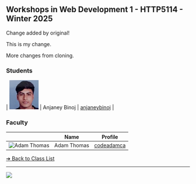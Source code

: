 <style>@import url("//readme.codeadam.ca/readme.css");</style>

## Workshops in Web Development 1 - HTTP5114 - Winter 2025

Change added by original!

This is my change.

More changes from cloning.

### Students



| ![Anjaney Binoj](images/anjaneybinoj.jpg)          | Anjaney Binoj          | [anjaneybinoj](students/anjaneybinoj.markdown)      |

### Faculty

|                                       | Name        | Profile                          |
| ------------------------------------- | ----------- | -------------------------------- |
| ![Adam Thomas](images/codeadamca.png) | Adam Thomas | [codeadamca](faculty/codeadamca) |

[&#10132; Back to Class List](/)

---

<a href="https://brickmmo.com">
<img src="https://brickmmo.com/images/brickmmo-logo-horizontal.jpg" width="100">
</a>

